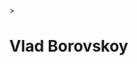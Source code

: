 <!DOCTYPE html>
<html lang="en">
    <head>
        <meta charset="utf-8">
        <title>Document</title>
        <link rel="stylesheet" href="style.css">
    </head>>
<body>
<main>
<h1>Vlad Borovskoy</h1>




</main> 
</body>
</html>    


